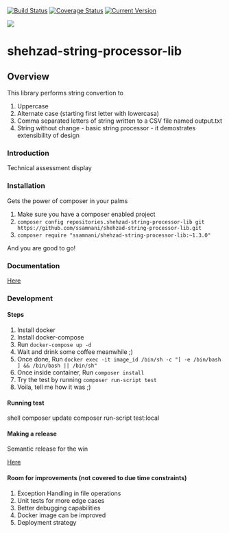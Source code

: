 [![Build Status](https://travis-ci.org/ssamnani/shehzad-string-processor-lib.svg?branch=master)](https://travis-ci.org/ssamnani/shehzad-string-processor-lib)
[![Coverage Status](https://coveralls.io/repos/github/ssamnani/shehzad-string-processor-lib/badge.svg?branch=master)](https://coveralls.io/github/ssamnani/shehzad-string-processor-lib?branch=master)
[![Current Version](https://img.shields.io/badge/latest_version-1.2.0-brightgreen.svg)](https://github.com/ssamnani/shehzad-string-processor-lib/releases/tag/v1.2.0)

![](https://img.shields.io/badge/PHP-black.svg?logo=php)

# shehzad-string-processor-lib

## Overview
This library performs string convertion to 
1. Uppercase
2. Alternate case (starting first letter with lowercasa)
3. Comma separated letters of string written to a CSV file named output.txt
4. String without change - basic string processor - it demostrates extensibility of design

### Introduction

Technical assessment display

### Installation

Gets the power of composer in your palms

1. Make sure you have a composer enabled project
2. `composer config repositories.shehzad-string-processor-lib git https://github.com/ssamnani/shehzad-string-processor-lib.git`
3. `composer require "ssamnani/shehzad-string-processor-lib:~1.3.0"`

And you are good to go!

### Documentation

[Here](https://ssamnani.github.io/shehzad-string-processor-lib/)

### Development

#### Steps

1. Install docker
2. Install docker-compose
3. Run `docker-compose up -d`
4. Wait and drink some coffee meanwhile ;)
5. Once done, Run `docker exec -it image_id /bin/sh -c "[ -e /bin/bash ] && /bin/bash || /bin/sh"`
6. Once inside container, Run `composer install`
7. Try the test by running `composer run-script test`
8. Voila, tell me how it was ;)

#### Running test

shell
composer update
composer run-script test:local


#### Making a release

Semantic release for the win

[Here](https://github.com/semantic-release/semantic-release)

#### Room for improvements (not covered to due time constraints)
1. Exception Handling in file operations
2. Unit tests for more edge cases
3. Better debugging capabilities
4. Docker image can be improved
5. Deployment strategy